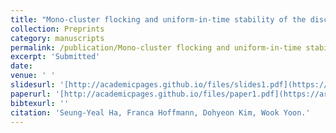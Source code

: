 ```yaml
---
title: "Mono-cluster flocking and uniform-in-time stability of the discrete Motsch-Tadmor model"
collection: Preprints
category: manuscripts
permalink: /publication/Mono-cluster flocking and uniform-in-time stability of the discrete Motsch-Tadmor model
excerpt: 'Submitted'
date: 
venue: ' '
slidesurl: '[http://academicpages.github.io/files/slides1.pdf](https://arxiv.org/abs/2408.10213)'
paperurl: '[http://academicpages.github.io/files/paper1.pdf](https://arxiv.org/abs/2408.10213)'
bibtexurl: ''
citation: 'Seung-Yeal Ha, Franca Hoffmann, Dohyeon Kim, Wook Yoon.'
---
```

